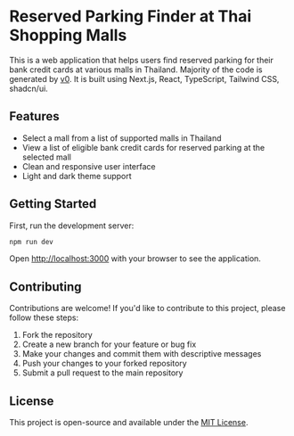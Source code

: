 # Reserved Parking Finder at Thai Shopping Malls

This is a web application that helps users find reserved parking for their bank credit cards at various malls in Thailand. Majority of the code is generated by [v0](https://v0.dev/chat). It is built using Next.js, React, TypeScript, Tailwind CSS, shadcn/ui.

## Features

- Select a mall from a list of supported malls in Thailand
- View a list of eligible bank credit cards for reserved parking at the selected mall
- Clean and responsive user interface
- Light and dark theme support

## Getting Started

First, run the development server:

```bash
npm run dev
```

Open [http://localhost:3000](http://localhost:3000) with your browser to see the application.

## Contributing

Contributions are welcome! If you'd like to contribute to this project, please follow these steps:

1.  Fork the repository
2.  Create a new branch for your feature or bug fix
3.  Make your changes and commit them with descriptive messages
4.  Push your changes to your forked repository
5.  Submit a pull request to the main repository

## License

This project is open-source and available under the [MIT License](https://opensource.org/licenses/MIT).
